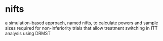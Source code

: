 # nifts
a simulation-based approach, named nifts, to calculate powers and sample sizes required for non-inferiority trials that allow treatment switching in ITT analysis using DRMST
